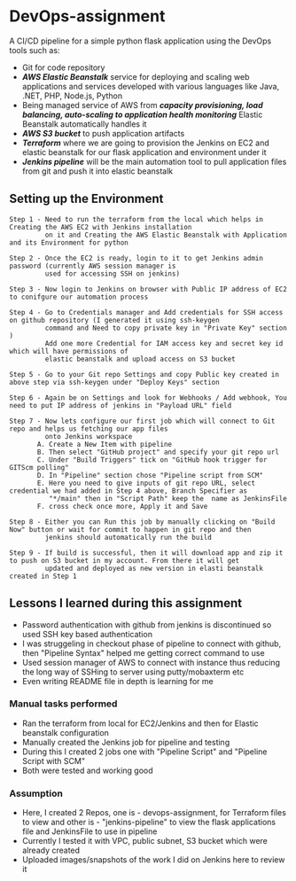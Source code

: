# DevOps-assignment
 A CI/CD pipeline for a simple python flask application using the DevOps tools such as: 
 - Git for code repository
 - ***AWS Elastic Beanstalk*** service for deploying and scaling web applications and services developed with various languages like Java, .NET, PHP, Node.js, Python
 - Being managed service of AWS from ***capacity provisioning, load balancing, auto-scaling to application health monitoring*** Elastic Beanstalk automatically handles it
 - ***AWS S3 bucket*** to push application artifacts
 - ***Terraform*** where we are going to provision the Jenkins on EC2 and elastic beanstalk for our flask application and environment under it
 - ***Jenkins pipeline*** will be the main automation tool to pull application files from git and push it into elastic beanstalk 

## Setting up the Environment
```
Step 1 - Need to run the terraform from the local which helps in Creating the AWS EC2 with Jenkins installation
         on it and Creating the AWS Elastic Beanstalk with Application and its Environment for python
```
```
Step 2 - Once the EC2 is ready, login to it to get Jenkins admin password (currently AWS session manager is 
         used for accessing SSH on jenkins)
```
```
Step 3 - Now login to Jenkins on browser with Public IP address of EC2 to conifgure our automation process
```
```
Step 4 - Go to Credentials manager and Add credentials for SSH access on github repository (I generated it using ssh-keygen
         command and Need to copy private key in "Private Key" section ) 
         Add one more Credential for IAM access key and secret key id which will have permissions of 
         elastic beanstalk and upload access on S3 bucket
```
```
Step 5 - Go to your Git repo Settings and copy Public key created in above step via ssh-keygen under "Deploy Keys" section
```
```
Step 6 - Again be on Settings and look for Webhooks / Add webhook, You need to put IP address of jenkins in "Payload URL" field 
```
```
Step 7 - Now lets configure our first job which will connect to Git repo and helps us fetching our app files 
         onto Jenkins workspace
       A. Create a New Item with pipeline 
       B. Then select "GitHub project" and specify your git repo url
       C. Under "Build Triggers" tick on "GitHub hook trigger for GITScm polling"
       D. In "Pipeline" section chose "Pipeline script from SCM" 
       E. Here you need to give inputs of git repo URL, select credential we had added in Step 4 above, Branch Specifier as 
          "*/main" then in "Script Path" keep the  name as JenkinsFile
       F. cross check once more, Apply it and Save
```
```
Step 8 - Either you can Run this job by manually clicking on "Build Now" button or wait for commit to happen in git repo and then 
         jenkins should automatically run the build
```
```
Step 9 - If build is successful, then it will download app and zip it to push on S3 bucket in my account. From there it will get
         updated and deployed as new version in elasti beanstalk created in Step 1
```

## Lessons I learned during this assignment
- Password authentication with github from jenkins is discontinued so used SSH key based authentication
- I was struggeling in checkout phase of pipeline to connect with github, then "Pipeline Syntax" helped me getting correct command to use
- Used session manager of AWS to connect with instance thus reducing the long way of SSHing to server using putty/mobaxterm etc
- Even writing README file in depth is learning for me 

### Manual tasks performed
- Ran the terraform from local for EC2/Jenkins and then for Elastic beanstalk configuration
- Manually created the Jenkins job for pipeline and testing
- During this I created 2 jobs one with "Pipeline Script" and "Pipeline Script with SCM"
- Both were tested and working good

### Assumption
- Here, I created 2 Repos, one is - devops-assignment, for Terraform files to view and other is - "jenkins-pipeline" to view the flask applications file and JenkinsFile to use in pipeline
- Currently I tested it with VPC, public subnet, S3 bucket which were already created
- Uploaded images/snapshots of the work I did on Jenkins here to review it
